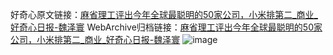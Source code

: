 好奇心原文链接：[麻省理工评出今年全球最聪明的50家公司，小米排第二_商业_好奇心日报-魏泽寰](https://www.qdaily.com/articles/11258.html)
WebArchive归档链接：[麻省理工评出今年全球最聪明的50家公司，小米排第二_商业_好奇心日报-魏泽寰](http://web.archive.org/web/20190623164107/https://www.qdaily.com/articles/11258.html)
![image](http://ww3.sinaimg.cn/large/007d5XDply1g3wdiphglcj30u03te1jc)